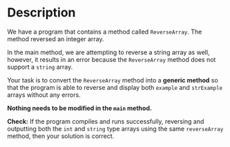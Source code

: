 # Description

We have a program that contains a method called `ReverseArray`. The method reversed an integer array. 

In the main method, we are attempting to reverse a string array as well, however, it results in an error because the `ReverseArray` method does not support a `string` array. 

Your task is to convert the `ReverseArray` method into a **generic method** so that the program is able to reverse and display both `example` and `strExample` arrays without any errors. 

**Nothing needs to be modified in the `main` method.**

**Check:** If the program compiles and runs successfully, reversing and outputting both the `int` and `string` type arrays using the same `reverseArray` method, then your solution is correct.
